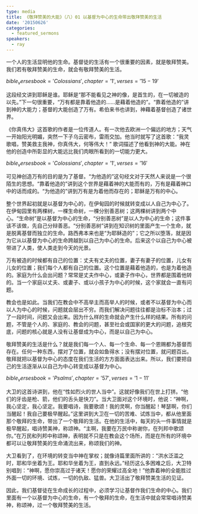 ```yaml
---
type: media
title: 《敬拜赞美的大能》（八）01 以基督为中心的生命带出敬拜赞美的生活
date: '20150626'
categories:
  - featured_sermons
speakers:
  - ray
---
```

一个人的生活显明他的生命。基督徒的生活有一个很重要的因素，就是敬拜赞美。我们若有敬拜赞美的生命，就会有敬拜赞美的生活。

$bible_verses book='Colossians', chapter='1', verses='15-19'$

这段经文讲到耶稣是谁。耶稣是“那不能看见之神的像，是首生的，在一切被造的以先。”下一句很重要，“万有都是靠着他造的……是藉着他造的”。“靠着他造的”讲到神的大能力；基督的大能创造了万有。希伯来书也讲到，神藉着基督创造了诸世界。

《你真伟大》这首歌的作者是一位传道人。有一次他去欧洲一个偏远的地方；天气一开始阳光明媚，突然一下子乌云密布，雷雨交加。他当时就写了这首歌：“我灵歌唱，赞美救主我神，你真伟大，何等伟大！” 歌词描述了他看到神的大能。神在他的创造中所彰显的大能远比我们肉眼所看到的一切能力更大。

$bible_verses book='Colossians', chapter='1', verses='16'$

可见神创造万有的目的是为了基督。“为他造的”这句经文对于天然人来说是一个很陌生的思想。“靠着他造的”讲到这个世界是藉着神的大能而有的，万有是藉着神口中的话而成的。“为他造的”讲到万有是为着他而存在的；耶稣是万有的中心。

整个世界起初就是以基督为中心的，在伊甸园的时候就转变成以人自己为中心了。在伊甸园里有两棵树，一棵生命树，一棵分别善恶树；这两棵树讲到两个中心。“生命树”是以基督为中心的生命，“分别善恶树”是以人为中心的生命；这件事该不该做，先自己分辩善恶。“分别善恶树”讲到在知识树的里面产生一个生命，就是脱离基督而独立的生命。路西弗本来也是“为耶稣造的”；它之所以堕落，就是因为它从以基督为中心的生命跨越到以自己为中心的生命。后来这个以自己为中心被带进了人类，使人类走到今天的光景。

万有被造的时候都有自己的位置：丈夫有丈夫的位置，妻子有妻子的位置，儿女有儿女的位置；我们每个人都有自己的位置。这个位置是藉着他造的，也是为着他造的。家庭为什么会出问题？常常是丈夫作中心，或妻子作中心，世界都是围着他转的。当一个家庭以丈夫、或妻子、或以小孩子为中心的时候，这个家就会一直有问题。

教会也是如此。当我们在教会中不高举主而高举人的时候，或者不以基督为中心而以人为中心的时候，问题就会层出不穷。而我们解决问题往往都是治标不治本；过了一段时间，问题又会出来。因为什么样的生命就会产生什么样的结果。所有的问题，不管是个人的、家庭的、教会的问题，甚至社会或国家的更大的问题，追根究底，问题的核心就是人没有让基督成为中心，而是以自己为中心。

敬拜赞美的生活是什么？就是我们每一个人、每一个生命、每一个恩赐都为基督而存在。任何一种东西，摆对了位置，就会如鱼得水；没有摆对位置，就问题百出。敬拜就把以基督为中心的态度在我们生活的方方面面表达出来。所以，我们要把自己的生活逐渐从以自己为中心转变成以基督为中心。

$bible_verses book='Psalms', chapter='57', verses='1-11'$

大卫的这首诗讲到，他在“性如烈火的世人当中”。这就好像我们在世上打拼。“他们的牙齿是枪、箭，他们的舌头是快刀”。当大卫面对这个环境时，他说：“神啊，我心坚定，我心坚定。我要唱诗，我要歌颂！我的灵啊，你当醒起！琴瑟啊，你们当醒起！我自己要极早醒起。”这里讲到大卫在一切的苦难、试炼当中，都从他里面那个敬拜的生命，带出了一个敬拜的生活。在他的生活中，每天的头一件事情就是极早醒起，唱诗赞美神，称颂神。“主啊，我要在万民中称谢你，在列邦中歌颂你。”在万民和列邦中称颂神，表明就不只是在教会这个场所，而是在所有的环境中都可以让敬拜赞美的生命涌流出来，称颂我们的神。

大卫看到了，在环境的转变当中神在掌权；就像诗篇里面所讲的：“洪水泛滥之时，耶和华坐着为王。耶和华坐着为王，直到永远。”经历这么多困难之后，大卫特别唱到：“神啊，愿你崇高过于诸天！愿你的荣耀过高全地！”他靠着神的全能胜过外面一切的环境、试炼，一切的仇敌、猛兽。大卫活出了敬拜赞美生活的见证。

因此，我们基督徒在生命成长的过程中，必须学习让基督作我们生命的中心。我们里面有一个以基督为中心的生命，有一个敬拜的生命，在生活中就会常常唱诗赞美神，称颂神，过一个敬拜赞美的生活。
